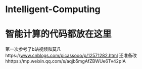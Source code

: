 # Intelligent-Computing
# 智能计算的代码都放在这里
第一次参考了b站视频和莫凡https://www.cnblogs.com/picassooo/p/12571282.html
还准备改hhttps://mp.weixin.qq.com/s/aqjb5mgAfZBWUe6Tv42pIA
